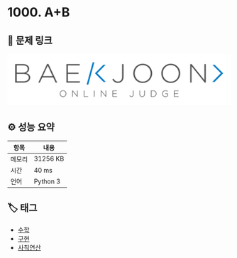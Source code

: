 # 1000. A+B

## 🔗 문제 링크

[![백준 1000. A+B](../../이미지/boj.png "백준 1000. A+B")](https://www.acmicpc.net/problem/1000)

## ⚙️ 성능 요약

| 항목   | 내용     |
| ------ | -------- |
| 메모리 | 31256 KB |
| 시간   | 40 ms    |
| 언어   | Python 3 |

## 🏷️ 태그

- [수학](/백준/태그/수학.md)
- [구현](/백준/태그/구현.md)
- [사칙연산](/백준/태그/사칙연산.md)
